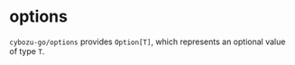 # options

`cybozu-go/options` provides `Option[T]`, which represents an optional value of type `T`.
